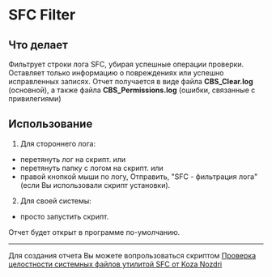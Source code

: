 # SFC Filter

## Что делает

Фильтрует строки лога SFC, убирая успешные операции проверки.
Оставляет только информацию о повреждениях или успешно исправленных записях.
Отчет получается в виде файла **CBS_Clear.log** (основной),
а также файла **CBS_Permissions.log** (ошибки, связанные с привилегиями)

## Использование

1) Для стороннего лога:
- перетянуть лог на скрипт.
или
- перетянуть папку с логом на скрипт.
или
- правой кнопкой мыши по логу, Отправить, "SFC - фильтрация лога" (если Вы использовали скрипт установки).

2) Для своей системы:
- просто запустить скрипт.

Отчет будет открыт в программе по-умолчанию.
___________________
Для создания отчета Вы можете вопрользоваться скриптом [Проверка целостности системных файлов утилитой SFC от Koza Nozdri](http://safezone.cc/resources/proverka-celostnosti-sistemnyx-fajlov-utilitoj-sfc.55/)